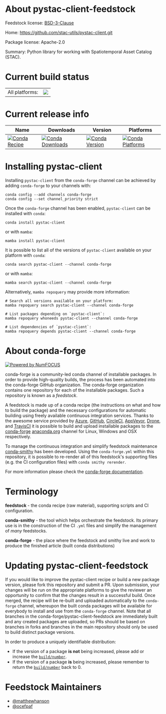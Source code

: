 About pystac-client-feedstock
=============================

Feedstock license: [BSD-3-Clause](https://github.com/conda-forge/pystac-client-feedstock/blob/main/LICENSE.txt)

Home: https://github.com/stac-utils/pystac-client.git

Package license: Apache-2.0

Summary: Python library for working with Spatiotemporal Asset Catalog (STAC).

Current build status
====================


<table><tr><td>All platforms:</td>
    <td>
      <a href="https://dev.azure.com/conda-forge/feedstock-builds/_build/latest?definitionId=12557&branchName=main">
        <img src="https://dev.azure.com/conda-forge/feedstock-builds/_apis/build/status/pystac-client-feedstock?branchName=main">
      </a>
    </td>
  </tr>
</table>

Current release info
====================

| Name | Downloads | Version | Platforms |
| --- | --- | --- | --- |
| [![Conda Recipe](https://img.shields.io/badge/recipe-pystac--client-green.svg)](https://anaconda.org/conda-forge/pystac-client) | [![Conda Downloads](https://img.shields.io/conda/dn/conda-forge/pystac-client.svg)](https://anaconda.org/conda-forge/pystac-client) | [![Conda Version](https://img.shields.io/conda/vn/conda-forge/pystac-client.svg)](https://anaconda.org/conda-forge/pystac-client) | [![Conda Platforms](https://img.shields.io/conda/pn/conda-forge/pystac-client.svg)](https://anaconda.org/conda-forge/pystac-client) |

Installing pystac-client
========================

Installing `pystac-client` from the `conda-forge` channel can be achieved by adding `conda-forge` to your channels with:

```
conda config --add channels conda-forge
conda config --set channel_priority strict
```

Once the `conda-forge` channel has been enabled, `pystac-client` can be installed with `conda`:

```
conda install pystac-client
```

or with `mamba`:

```
mamba install pystac-client
```

It is possible to list all of the versions of `pystac-client` available on your platform with `conda`:

```
conda search pystac-client --channel conda-forge
```

or with `mamba`:

```
mamba search pystac-client --channel conda-forge
```

Alternatively, `mamba repoquery` may provide more information:

```
# Search all versions available on your platform:
mamba repoquery search pystac-client --channel conda-forge

# List packages depending on `pystac-client`:
mamba repoquery whoneeds pystac-client --channel conda-forge

# List dependencies of `pystac-client`:
mamba repoquery depends pystac-client --channel conda-forge
```


About conda-forge
=================

[![Powered by
NumFOCUS](https://img.shields.io/badge/powered%20by-NumFOCUS-orange.svg?style=flat&colorA=E1523D&colorB=007D8A)](https://numfocus.org)

conda-forge is a community-led conda channel of installable packages.
In order to provide high-quality builds, the process has been automated into the
conda-forge GitHub organization. The conda-forge organization contains one repository
for each of the installable packages. Such a repository is known as a *feedstock*.

A feedstock is made up of a conda recipe (the instructions on what and how to build
the package) and the necessary configurations for automatic building using freely
available continuous integration services. Thanks to the awesome service provided by
[Azure](https://azure.microsoft.com/en-us/services/devops/), [GitHub](https://github.com/),
[CircleCI](https://circleci.com/), [AppVeyor](https://www.appveyor.com/),
[Drone](https://cloud.drone.io/welcome), and [TravisCI](https://travis-ci.com/)
it is possible to build and upload installable packages to the
[conda-forge](https://anaconda.org/conda-forge) [anaconda.org](https://anaconda.org/)
channel for Linux, Windows and OSX respectively.

To manage the continuous integration and simplify feedstock maintenance
[conda-smithy](https://github.com/conda-forge/conda-smithy) has been developed.
Using the ``conda-forge.yml`` within this repository, it is possible to re-render all of
this feedstock's supporting files (e.g. the CI configuration files) with ``conda smithy rerender``.

For more information please check the [conda-forge documentation](https://conda-forge.org/docs/).

Terminology
===========

**feedstock** - the conda recipe (raw material), supporting scripts and CI configuration.

**conda-smithy** - the tool which helps orchestrate the feedstock.
                   Its primary use is in the construction of the CI ``.yml`` files
                   and simplify the management of *many* feedstocks.

**conda-forge** - the place where the feedstock and smithy live and work to
                  produce the finished article (built conda distributions)


Updating pystac-client-feedstock
================================

If you would like to improve the pystac-client recipe or build a new
package version, please fork this repository and submit a PR. Upon submission,
your changes will be run on the appropriate platforms to give the reviewer an
opportunity to confirm that the changes result in a successful build. Once
merged, the recipe will be re-built and uploaded automatically to the
`conda-forge` channel, whereupon the built conda packages will be available for
everybody to install and use from the `conda-forge` channel.
Note that all branches in the conda-forge/pystac-client-feedstock are
immediately built and any created packages are uploaded, so PRs should be based
on branches in forks and branches in the main repository should only be used to
build distinct package versions.

In order to produce a uniquely identifiable distribution:
 * If the version of a package **is not** being increased, please add or increase
   the [``build/number``](https://docs.conda.io/projects/conda-build/en/latest/resources/define-metadata.html#build-number-and-string).
 * If the version of a package **is** being increased, please remember to return
   the [``build/number``](https://docs.conda.io/projects/conda-build/en/latest/resources/define-metadata.html#build-number-and-string)
   back to 0.

Feedstock Maintainers
=====================

* [@matthewhanson](https://github.com/matthewhanson/)
* [@ocefpaf](https://github.com/ocefpaf/)


